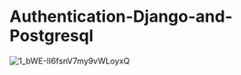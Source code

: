 # Authentication-Django-and-Postgresql



![1_bWE-II6fsnV7my9vWLoyxQ](https://github.com/dharshu2323/Authentication-Django-and-Postgresql/assets/104815447/f92f86b6-c26d-4459-b3d8-249e7a6825c5)

